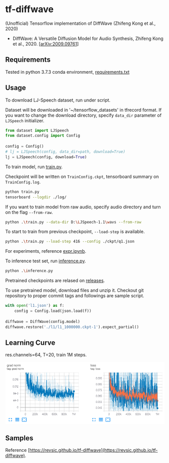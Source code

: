 # tf-diffwave
(Unofficial) Tensorflow implementation of DiffWave (Zhifeng Kong et al., 2020)

- DiffWave: A Versatile Diffusion Model for Audio Synthesis, Zhifeng Kong et al., 2020. [[arXiv:2009.09761](https://arxiv.org/abs/2009.09761)]

## Requirements

Tested in python 3.7.3 conda environment, [requirements.txt](./requirements.txt)

## Usage

To download LJ-Speech dataset, run under script.

Dataset will be downloaded in '~/tensorflow_datasets' in tfrecord format. If you want to change the download directory, specify `data_dir` parameter of `LJSpeech` initializer.

```python
from dataset import LJSpeech
from dataset.config import Config

config = Config()
# lj = LJSpeech(config, data_dir=path, download=True)
lj = LJSpeech(config, download=True) 
```

To train model, run [train.py](./train.py). 

Checkpoint will be written on `TrainConfig.ckpt`, tensorboard summary on `TrainConfig.log`.

```bash
python train.py
tensorboard --logdir ./log/
```

If you want to train model from raw audio, specify audio directory and turn on the flag `--from-raw`.

```bash
python .\train.py --data-dir D:\LJSpeech-1.1\wavs --from-raw
```

To start to train from previous checkpoint, `--load-step` is available.

```bash
python .\train.py --load-step 416 --config ./ckpt/q1.json
```

For experiments, reference [expr.ipynb](./expr.ipynb).

To inference test set, run [inference.py](./inference.py).

```bash
python .\inference.py
```

Pretrained checkpoints are relased on [releases](https://github.com/revsic/tf-diffwave/releases).

To use pretrained model, download files and unzip it. Checkout git repository to proper commit tags and followings are sample script.

```py
with open('l1.json') as f:
    config = Config.load(json.load(f))

diffwave = DiffWave(config.model)
diffwave.restore('./l1/l1_1000000.ckpt-1').expect_partial()
```

## Learning Curve

res.channels=64, T=20, train 1M steps.

![loss](./rsrc/loss.png)

## Samples

Reference [https://revsic.github.io/tf-diffwave](https://revsic.github.io/tf-diffwave).
